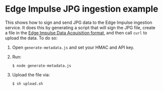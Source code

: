 # Edge Impulse JPG ingestion example

This shows how to sign and send JPG data to the Edge Impulse ingestion service. It does this by generating a script that will sign the JPG file, create a file in the [Edge Impulse Data Acquisition format](https://docs.edgeimpulse.com/reference-link/data-acquisition-format), and then call `curl` to upload the data. To do so:

1. Open `generate-metadata.js` and set your HMAC and API key.
1. Run:

    ```
    $ node generate-metadata.js
    ```

1. Upload the file via:

    ```
    $ sh upload.sh
    ```
